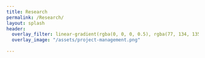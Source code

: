 ```yaml
---
title: Research
permalink: /Research/
layout: splash
header:
  overlay_filter: linear-gradient(rgba(0, 0, 0, 0.5), rgba(77, 134, 135, 0.5))
  overlay_image: "/assets/project-management.png"
  
---
```

